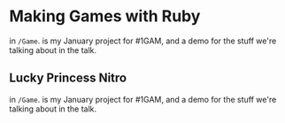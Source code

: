 # Making Games with Ruby

in `/Game`. is my January project for #1GAM, and a demo for the stuff we're talking about in the talk.

## Lucky Princess Nitro

in `/Game`. is my January project for #1GAM, and a demo for the stuff we're talking about in the talk.
